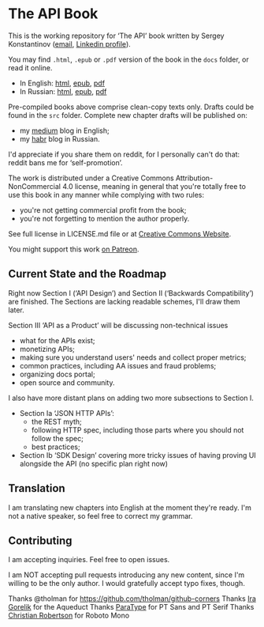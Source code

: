 # The API Book

This is the working repository for ‘The API’ book written by Sergey Konstantinov ([email](mailto:twirl-team@yandex.ru), [Linkedin profile](https://linkedin.com/in/twirl)).

You may find `.html`, `.epub` or `.pdf` version of the book in the `docs` folder, or read it online.
  * In English: [html](https://twirl.github.io/The-API-Book/docs/API.en.html), [epub](https://twirl.github.io/The-API-Book/docs/API.en.epub), [pdf](https://twirl.github.io/The-API-Book/docs/API.en.pdf)
  * In Russian: [html](https://twirl.github.io/The-API-Book/docs/API.ru.html), [epub](https://twirl.github.io/The-API-Book/docs/API.ru.epub), [pdf](https://twirl.github.io/The-API-Book/docs/API.ru.pdf)

Pre-compiled books above comprise clean-copy texts only. Drafts could be found in the `src` folder. Complete new chapter drafts will be published on:
  * my [medium](https://twirl.medium.com/) blog in English;
  * my [habr](https://habr.com/ru/users/forgotten/posts/) blog in Russian.

I'd appreciate if you share them on reddit, for I personally can't do that: reddit bans me for ‘self-promotion’.

The work is distributed under a Creative Commons Attribution-NonCommercial 4.0 license, meaning in general that you're totally free to use this book in any manner while complying with two rules:
  * you're not getting commercial profit from the book;
  * you're not forgetting to mention the author properly.

See full license in LICENSE.md file or at [Creative Commons Website](http://creativecommons.org/licenses/by-nc/4.0/).

You might support this work [on Patreon](https://www.patreon.com/yatwirl).

## Current State and the Roadmap

Right now Section I (‘API Design’) and Section II (‘Backwards Compatibility’) are finished. The Sections are lacking readable schemes, I'll draw them later.

Section III ‘API as a Product’ will be discussing non-technical issues
  * what for the APIs exist;
  * monetizing APIs;
  * making sure you understand users' needs and collect proper metrics;
  * common practices, including AA issues and fraud problems;
  * organizing docs portal;
  * open source and community.

I also have more distant plans on adding two more subsections to Section I.
  * Section Ia ‘JSON HTTP APIs’:
    * the REST myth;
    * following HTTP spec, including those parts where you should not follow the spec;
    * best practices;
  * Section Ib ‘SDK Design’ covering more tricky issues of having proving UI alongside the API (no specific plan right now)

## Translation

I am translating new chapters into English at the moment they're ready. I'm not a native speaker, so feel free to correct my grammar.

## Contributing

I am accepting inquiries. Feel free to open issues.

I am NOT accepting pull requests introducing any new content, since I'm willing to be the only author. I would gratefully accept typo fixes, though.

Thanks @tholman for https://github.com/tholman/github-corners
Thanks [Ira Gorelik](https://pixabay.com/users/igorelick-680927/) for the Aqueduct
Thanks [ParaType](https://www.paratype.ru/) for PT Sans and PT Serif
Thanks [Christian Robertson](https://twitter.com/cr64) for Roboto Mono 